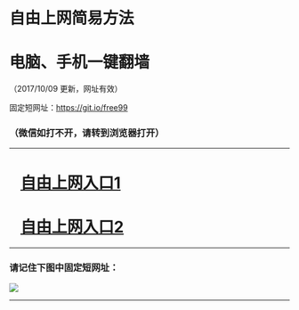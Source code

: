 ﻿# 自由上网简易方法

# 电脑、手机一键翻墙

（2017/10/09 更新，网址有效）

固定短网址：https://git.io/free99

### （微信如打不开，请转到浏览器打开）


***





# &nbsp;&nbsp; <a href="http://ft2668715452.fwq-tz-1001.info/fwqtz01.html?t=100900127806 " target="_blank">自由上网入口1</a>
# &nbsp;&nbsp; <a href="http://ft3115216433.fwq-tz-1002.info/fwqtz02.html?t=10090011895 " target="_blank">自由上网入口2</a>
***

### 请记住下图中固定短网址：

<img src="https://s3-us-west-2.amazonaws.com/fwq-1001/yjfq-20170905okok.png" /> 


***

